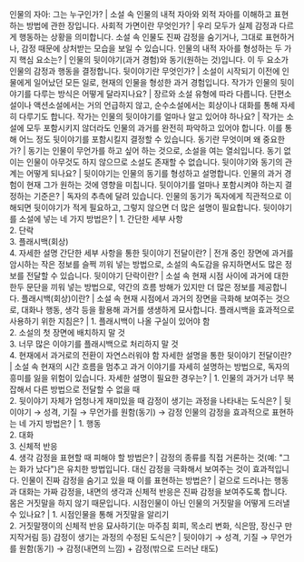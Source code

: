 인물의 자아: 그는 누구인가?	| 소설 속 인물의 내적 자아와 외적 자아를 이해하고 표현하는 방법에 관한 장입니다.
사회적 가면이란 무엇인가?	| 우리 모두가 실제 감정과 다르게 행동하는 상황을 의미합니다. 소설 속 인물도 진짜 감정을 숨기거나, 그대로 표현하거나, 감정 때문에 상처받는 모습을 보일 수 있습니다.
인물의 내적 자아를 형성하는 두 가지 핵심 요소는?	| 인물의 뒷이야기(과거 경험)와 동기(원하는 것)입니다. 이 두 요소가 인물의 감정과 행동을 결정합니다.
뒷이야기란 무엇인가?	| 소설이 시작되기 이전에 인물에게 일어났던 모든 일로, 현재의 인물을 형성한 과거 경험입니다.
작가가 인물의 뒷이야기를 다루는 방식은 어떻게 달라지나요?	| 장르와 소설 유형에 따라 다릅니다. 단편소설이나 액션소설에서는 거의 언급하지 않고, 순수소설에서는 회상이나 대화를 통해 자세히 다루기도 합니다.
작가는 인물의 뒷이야기를 얼마나 알고 있어야 하나요?	| 작가는 소설에 모두 포함시키지 않더라도 인물의 과거를 완전히 파악하고 있어야 합니다. 이를 통해 어느 정도 뒷이야기를 포함시킬지 결정할 수 있습니다.
동기란 무엇이며 왜 중요한가?	| 동기는 인물이 무언가를 하고 싶어 하는 것으로, 소설을 여는 열쇠입니다. 동기 없이는 인물이 아무것도 하지 않으므로 소설도 존재할 수 없습니다.
뒷이야기와 동기의 관계는 어떻게 되나요?	| 뒷이야기는 인물의 동기를 형성하고 설명합니다. 인물의 과거 경험이 현재 그가 원하는 것에 영향을 미칩니다.
뒷이야기를 얼마나 포함시켜야 하는지 결정하는 기준은?	| 독자의 추측에 달려 있습니다. 인물의 동기가 독자에게 직관적으로 이해되면 뒷이야기가 적게 필요하고, 그렇지 않으면 더 많은 설명이 필요합니다.
뒷이야기를 소설에 넣는 네 가지 방법은?	| 1. 간단한 세부 사항<br/>2. 단락<br/>3. 플래시백(회상)<br/>4. 자세한 설명
간단한 세부 사항을 통한 뒷이야기 전달이란?	| 전개 중인 장면에 과거를 암시하는 작은 정보를 슬쩍 끼워 넣는 방법으로, 소설의 속도감을 유지하면서도 많은 정보를 전달할 수 있습니다.
뒷이야기 단락이란?	| 소설 속 현재 시점 사이에 과거에 대한 한두 문단을 끼워 넣는 방법으로, 약간의 흐름 방해가 있지만 더 많은 정보를 제공합니다.
플래시백(회상)이란?	| 소설 속 현재 시점에서 과거의 장면을 극화해 보여주는 것으로, 대화나 행동, 생각 등을 활용해 과거를 생생하게 묘사합니다.
플래시백을 효과적으로 사용하기 위한 지침은?	| 1. 플래시백이 나올 구실이 있어야 함<br/>2. 소설의 첫 장면에 배치하지 말 것<br/>3. 너무 많은 이야기를 플래시백으로 처리하지 말 것<br/>4. 현재에서 과거로의 전환이 자연스러워야 함
자세한 설명을 통한 뒷이야기 전달이란?	| 소설 속 현재의 시간 흐름을 멈추고 과거 이야기를 자세히 설명하는 방법으로, 독자의 흥미를 잃을 위험이 있습니다.
자세한 설명이 필요한 경우는?	| 1. 인물의 과거가 너무 복잡해서 다른 방법으로 전달할 수 없을 때<br/>2. 뒷이야기 자체가 엄청나게 재미있을 때
감정이 생기는 과정을 나타내는 도식은?	| 뒷이야기 → 성격, 기질 → 무언가를 원함(동기) → 감정
인물의 감정을 효과적으로 표현하는 네 가지 방법은?	| 1. 행동<br/>2. 대화<br/>3. 신체적 반응<br/>4. 생각
감정을 표현할 때 피해야 할 방법은?	| 감정의 종류를 직접 거론하는 것(예: "그는 화가 났다")은 유치한 방법입니다. 대신 감정을 극화해서 보여주는 것이 효과적입니다.
인물이 진짜 감정을 숨기고 있을 때 이를 표현하는 방법은?	| 겉으로 드러나는 행동과 대화는 가짜 감정을, 내면의 생각과 신체적 반응은 진짜 감정을 보여주도록 합니다. 몸은 거짓말을 하지 않기 때문입니다.
시점인물이 아닌 인물의 거짓말을 어떻게 드러낼 수 있나요?	| 1. 시점인물을 통해 거짓말을 알리기<br/>2. 거짓말쟁이의 신체적 반응 묘사하기(눈 마주침 회피, 목소리 변화, 식은땀, 장신구 만지작거림 등)
감정이 생기는 과정의 수정된 도식은?	| 뒷이야기 → 성격, 기질 → 무언가를 원함(동기) → 감정(내면의 느낌) + 감정(밖으로 드러난 태도)